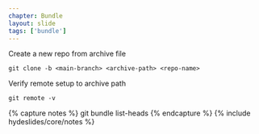 ```yaml
---
chapter: Bundle
layout: slide
tags: ['bundle']
---
```


Create a new repo from archive file

	git clone -b <main-branch> <archive-path> <repo-name>

Verify remote setup to archive path

	git remote -v

{% capture notes %}
	git bundle list-heads <filepath>
{% endcapture %}
{% include hydeslides/core/notes %}